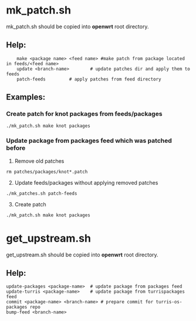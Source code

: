 
# mk_patch.sh
mk_patch.sh should be copied into **openwrt** root directory.
## Help:
```
	make <package name> <feed name> #make patch from package located in feeds/<feed name>
	update <branch-name> 		# update patches dir and apply them to feeds
	patch-feeds			# apply patches from feed directory
```

## Examples:
### Create patch for knot packages from feeds/packages

```
./mk_patch.sh make knot packages
```

### Update package from packages feed which was patched before

1) Remove old patches
```
rm patches/packages/knot*.patch
```
2) Update feeds/packages without applying removed patches 
```
./mk_patches.sh patch-feeds
```
3) Create patch 
```
./mk_patch.sh make knot packages
```
# get_upstream.sh
get_upstream.sh should be copied into **openwrt** root directory.

## Help:
```
update-packages <package-name>	# update package from packages feed
update-turris <package-name>	# update package from turrispackages feed
commit <package-name> <branch-name> # prepare commit for turris-os-packages repo
bump-feed <branch-name>
```
